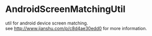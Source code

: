 # AndroidScreenMatchingUtil
util for android device screen matching.<br/>
see http://www.jianshu.com/p/c8d4ae30edd0 for more information.
